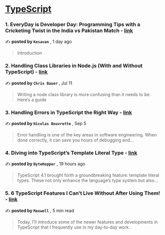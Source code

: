 
<h1><a href=https://medium.com/tag/typescript-tips/recommended target="_blank" rel="noopener noreferrer">TypeScript</a></h1>
<h3>1. EveryDay is Developer Day: Programming Tips with a Cricketing Twist in the India vs Pakistan Match - <a href=https://medium.com/@kesavan.keshav/today-is-developer-day-programming-tips-with-a-cricketing-twist-in-the-india-vs-pakistan-match-e4816a670bab?source=tag_recommended_feed---------0-84----------typescript_tips----------018fa0c5_8f8c_4221_a535_f084f4d34200------- target="_blank" rel="noopener noreferrer">link</a></h3>

✍️ **posted by `Kesavan`** <date> , 1 day ago</date>

<blockquote>Introduction</blockquote>

<h3>2. Handling Class Libraries in Node.js (With and Without TypeScript) - <a href=https://medium.com/better-programming/handling-class-libraries-in-node-js-with-and-without-typescript-39b73b2186b6?source=tag_recommended_feed---------1-107----------typescript_tips----------018fa0c5_8f8c_4221_a535_f084f4d34200------- target="_blank" rel="noopener noreferrer">link</a></h3>

✍️ **posted by `Chris Bauer`** <date> , Jul 11</date>

<blockquote>Writing a node class library is more confusing than it needs to be. Here’s a guide</blockquote>

<h3>3. Handling Errors in TypeScript the Right Way - <a href=https://medium.com/stackademic/handling-errors-in-typescript-the-right-way-ba5e2e8c873?source=tag_recommended_feed---------2-85----------typescript_tips----------018fa0c5_8f8c_4221_a535_f084f4d34200------- target="_blank" rel="noopener noreferrer">link</a></h3>

✍️ **posted by `Nicolas Bouvrette`** <date> , Sep 5</date>

<blockquote>Error handling is one of the key areas in software engineering. When done correctly, it can save you hours of debugging and…</blockquote>

<h3>4. Diving into TypeScript’s Template Literal Type - <a href=https://medium.com/stackademic/diving-into-typescripts-template-literal-type-604031cf63e4?source=tag_recommended_feed---------3-84----------typescript_tips----------018fa0c5_8f8c_4221_a535_f084f4d34200------- target="_blank" rel="noopener noreferrer">link</a></h3>

✍️ **posted by `ByteHopper`** <date> , 19 hours ago</date>

<blockquote>TypeScript 4.1 brought forth a groundbreaking feature: template literal types. These not only enhance the language’s type system but also…</blockquote>

<h3>5. 6 TypeScript Features I Can’t Live Without After Using Them! - <a href=https://medium.com/javascript-in-plain-english/6-typescript-features-i-cant-live-without-after-using-them-1d7feab33922?source=tag_recommended_feed---------4-85----------typescript_tips----------018fa0c5_8f8c_4221_a535_f084f4d34200------- target="_blank" rel="noopener noreferrer">link</a></h3>

✍️ **posted by `Maxwell`** <date> , 5 min read</date>

<blockquote>Today, I’ll introduce some of the newer features and developments in TypeScript that I frequently use in my day-to-day work.</blockquote>

